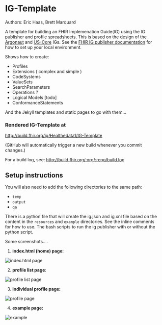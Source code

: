 # IG-Template  
Authors:  Eric Haas, Brett Marquard

A template for building an FHIR Implemenation Guide(IG) using the IG publisher and profile spreadsheets.  This is based on the design of the [Argonaut](http://www.fhir.org/guides/argonaut/r2/) and [US-Core](http://hl7.org/fhir/us/core/) IGs.    See the [FHIR IG publisher documentation](http://wiki.hl7.org/index.php?title=IG_Publisher_Documentation)  for how to set up your local environment. 

Shows how to create:

- Profiles
- Extensions ( complex and simple )
- CodeSystems
- ValueSets
- SearchParameters
- Operations ?
- Logical Models [todo]
- ConformanceStatements

And the Jekyll templates and static pages to go with them...



### Rendered IG-Template at

http://build.fhir.org/ig/Healthedata1/IG-Template

(GitHub will automatically trigger a new build whenever you commit changes.)

For a build log, see: http://build.fhir.org/:org/:repo/build.log

## Setup instructions

You will also need to add the following directories to the same path:

- `temp`
- `output`
- `qa`

There is a python file that will create the ig.json and ig.xnl file based on the content in the `resources` and `example` directories.  See the inline comments for how to use.  The bash scripts to run the ig publisher with or without the python script.  

Some screenshots....

1. **index.html (home) page:**

![index.html page](ss1.png)

2. **profile list page:**

![profile list page](ss2.png)

3. **individual profile page:**

![profile page](ss3.png)

4. **example page:**

![example](ss4.png)














